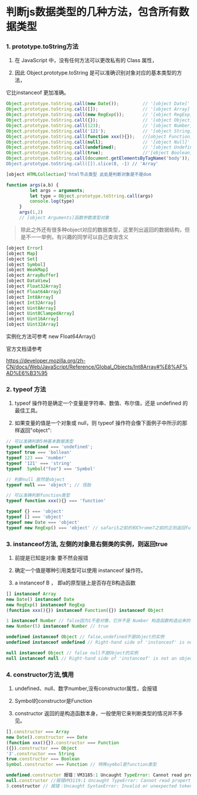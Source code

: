 # 判断js数据类型的几种方法，包含所有数据类型


### 1. prototype.toString方法
1. 在 JavaScript 中，没有任何方法可以更改私有的 Class 属性，

2. 因此 Object.prototype.toString 是可以准确识别对象对应的基本类型的方法，

它比instanceof 更加准确。
```javascript
Object.prototype.toString.call(new Date());         // '[object Date]'
Object.prototype.toString.call([]);                 // '[object Array]'
Object.prototype.toString.call(new RegExp());       // '[object RegExp]'
Object.prototype.toString.call({});                 // '[object Object]'
Object.prototype.toString.call(123);                // '[object Number]'
Object.prototype.toString.call('121');              // '[object String]'
Object.prototype.toString.call(function xxx(){});   //[object Function]'
Object.prototype.toString.call(null);               // '[object Null]'
Object.prototype.toString.call(undefined);          // '[object Undefined]'
Object.prototype.toString.call(true);               //'[object Boolean]'
Object.prototype.toString.call(document.getElementsByTagName('body')); `
Object.prototype.toString.call([]).slice(8, -1) // 'Array'
```
```javascript
[object HTMLCollection]'html节点类型 此处是判断对象是不是dom

```

```javascript
function args(a,b) {
         let args = arguments;
         let type = Object.prototype.toString.call(args)
         console.log(type)
     }
     args(1,2)
     // [object Arguments]函数参数类型对象
```

> 除此之外还有很多种object对应的数据类型，这里列出返回的数据结构，但是不一一举例，有兴趣的同学可以自己查询含义
```javascript
[object Error]
[object Map]
[object Set]
[object Symbol]
[object WeakMap]
[object ArrayBuffer]
[object DataView]
[object Float32Array]
[object Float64Array]
[object Int8Array]
[object Int32Array]
[object Uint8Array]
[object Uint8ClampedArray]
[object Uint16Array]
[object Uint32Array]
```
实例化方法可参考 new Float64Array()

官方文档请参考

https://developer.mozilla.org/zh-CN/docs/Web/JavaScript/Reference/Global_Objects/Int8Array#%E8%AF%AD%E6%B3%95

### 2. typeof 方法

1. typeof 操作符是确定一个变量是字符串、数值、布尔值，还是 undefined 的最佳工具。

2. 如果变量的值是一个对象或 null，则 typeof 操作符会像下面例子中所示的那样返回"object":
```javascript
// 可以准确判断5种基本数据类型
typeof undefined === 'undefined';
typeof true === 'bollean'
typeof 123 === 'number'
typeof '121' === 'string'
typeof  Symbol("foo") === 'Symbol'

// 判断null 居然是object
typeof null === 'object'; // 怪胎

// 可以准确判断function类型
typeof function xxx(){} === 'function'

typeof {} === 'object'
typeof [] === 'object'
typeof new Date === 'object'
typeof new RegExp() === 'object' // safari5之前的和Chrome7之前的正则返回function
```

### 3. instanceof方法, 左侧的对象是右侧类的实例，则返回true

1. 前提是已知是对象 要不然会报错

2. 确定一个值是哪种引用类型可以使用 instanceof 操作符。

3. a instanceof B ， 即a的原型链上是否存在B构造函数

```javascript
[] instanceof Array
new Date() instanceof Date
new RegExp() instanceof RegExp
(function xxx(){}) instanceof Function({}) instanceof Object

1 instanceof Number // false因为1不是对像，它并不是 Number 构造函数构造出来的实例对象
new Number(5) instanceof Number // true

undefined instanceof Object // false,undefined不是Object的实例
undefined instanceof undefined // Right-hand side of 'instanceof' is not an object

null instanceof Object // false null不是Object的实例
null instanceof null // Right-hand side of 'instanceof' is not an object
```

### 4. constructor方法,慎用

1. undefined、null、数字number,没有constructor属性，会报错

2. Symbol的constructor是Function

3. constructor 返回的是构造函数本身，一般使用它来判断类型的情况并不多见。

```javascript
[].constructor === Array
new Date().constructor === Date
(function xxx(){}).constructor === Function
({}).constructor === Object
'3'.constructor === String
true.constructor === Boolean
Symbol.constructor === Function // 特殊symbol是function类型

undefined.constructor 报错：VM3185:1 Uncaught TypeError: Cannot read property 'constructor' of undefined
null.constructor //报错VM3119:1 Uncaught TypeError: Cannot read property 'constructor' of null
3.constructor // 报错：Uncaught SyntaxError: Invalid or unexpected token
```
